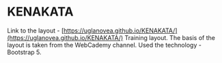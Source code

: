# KENAKATA

Link to the layout - [https://uglanovea.github.io/KENAKATA/](https://uglanovea.github.io/KENAKATA/)
Training layout. The basis of the layout is taken from the WebСademy channel. Used the technology - Bootstrap 5.

